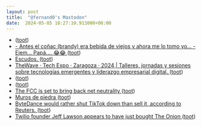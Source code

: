 ```yaml
---
layout: post
title:  "@fernand0's Mastodon"
date:  2024-05-05 18:27:10.913000+00:00
---
```

*  [ ](https://social.arroutaflix.com/@xesfur) ([toot](https://mastodon.social/@fernand0/112389890435388442))
*  [- Antes el coñac (brandy) era bebida de viejos y ahora me lo tomo yo... - Ejem... Papá.... 😂😂 ](https://mastodon.social/@fernand0/112389710766379473) ([toot](https://mastodon.social/@fernand0/112389710766379473))
*  [Escudos. ](https://avecesunafoto.wordpress.com/2024/05/05/escudos) ([toot](https://mastodon.social/@fernand0/112389678598176131))
*  [TheWave · Tech Expo · Zaragoza · 2024 \| Talleres, jornadas y sesiones sobre tecnologías emergentes y liderazgo empresarial digital. ](https://waveshow.es) ([toot](https://mastodon.social/@fernand0/112389651655926690))
*  [ ](https://mastodon.social/users/fernand0/statuses/112389549872553778/activity) ([toot](https://mastodon.social/users/fernand0/statuses/112389549872553778/activity))
*  [ ](https://mastodon.social/users/fernand0/statuses/112389548653307478/activity) ([toot](https://mastodon.social/users/fernand0/statuses/112389548653307478/activity))
*  [The FCC is set to bring back net neutrality ](https://www.theverge.com/2024/4/24/24139307/fcc-vote-net-neutrality-rules-rosenworcel-teleco) ([toot](https://mastodon.social/@fernand0/112389457500472226))
*  [Muros de piedra ](https://www.flickr.com/photos/fernand0/53684230153) ([toot](https://mastodon.social/@fernand0/112389277509033691))
*  [ByteDance would rather shut TikTok down than sell it, according to Reuters. ](https://www.theverge.com/2024/4/25/24140504/bytedance-would-rather-shut-tiktok-down-than-sell-it-according-to-reuter) ([toot](https://mastodon.social/@fernand0/112389132955826668))
*  [Twilio founder Jeff Lawson appears to have just bought The Onion ](https://www.businessinsider.com/twilio-founder-jeff-lawson-bought-the-onion-2024-) ([toot](https://mastodon.social/@fernand0/112388930062263642))
